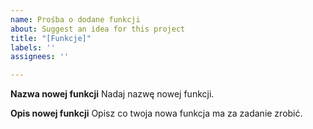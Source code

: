 ```yaml
---
name: Prośba o dodane funkcji
about: Suggest an idea for this project
title: "[Funkcje]"
labels: ''
assignees: ''

---
```


**Nazwa nowej funkcji**
Nadaj nazwę nowej funkcji.

**Opis nowej funkcji**
Opisz co twoja nowa funkcja ma za zadanie zrobić.
